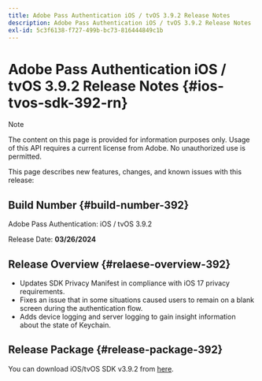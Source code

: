 ```yaml
---
title: Adobe Pass Authentication iOS / tvOS 3.9.2 Release Notes
description: Adobe Pass Authentication iOS / tvOS 3.9.2 Release Notes
exl-id: 5c3f6138-f727-499b-bc73-816444849c1b
---
```

# Adobe Pass Authentication iOS / tvOS 3.9.2 Release Notes {#ios-tvos-sdk-392-rn}

>[!NOTE]
>
>The content on this page is provided for information purposes only. Usage of this API requires a current license from Adobe. No unauthorized use is permitted.

This page describes new features, changes, and known issues with this release:

## Build Number {#build-number-392}

Adobe Pass Authentication: iOS / tvOS 3.9.2

Release Date: **03/26/2024**

## Release Overview {#relaese-overview-392}

* Updates SDK Privacy Manifest in compliance with iOS 17 privacy requirements.
* Fixes an issue that in some situations caused users to remain on a blank screen during the authentication flow.
* Adds device logging and server logging to gain insight information about the state of Keychain.

## Release Package {#release-package-392}

You can download iOS/tvOS SDK v3.9.2 from [here](https://tve.zendesk.com/hc/en-us/articles/204963209-iOS-tvOS-Native-AccessEnabler-Library).
